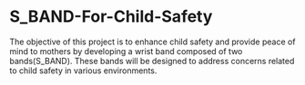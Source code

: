 # S_BAND-For-Child-Safety
The objective of this project is to enhance child safety and provide peace of mind to mothers by developing a wrist band composed of two bands(S_BAND). These bands will be designed to address  concerns related to child safety in various environments.
